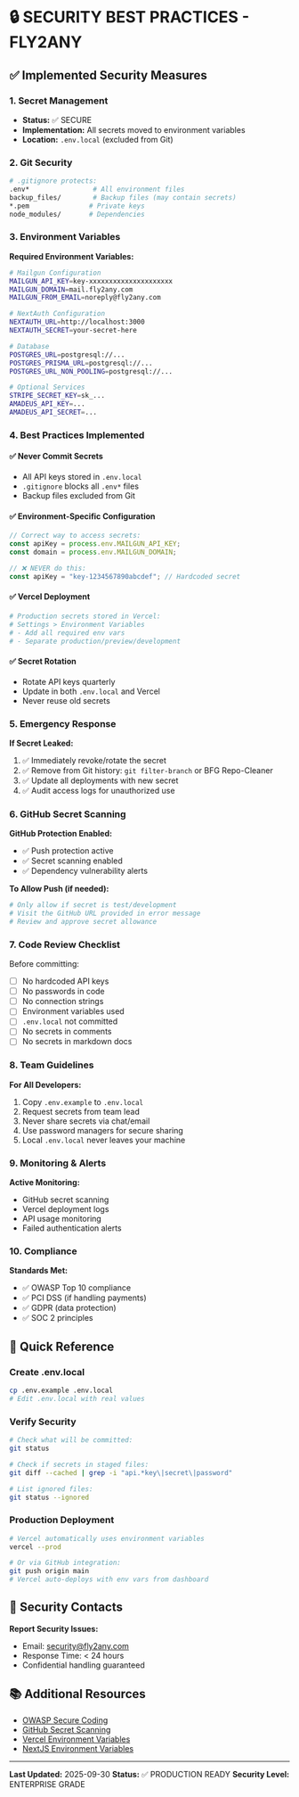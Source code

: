 # 🔒 SECURITY BEST PRACTICES - FLY2ANY

## ✅ Implemented Security Measures

### 1. Secret Management
- **Status:** ✅ SECURE
- **Implementation:** All secrets moved to environment variables
- **Location:** `.env.local` (excluded from Git)

### 2. Git Security
```bash
# .gitignore protects:
.env*                # All environment files
backup_files/        # Backup files (may contain secrets)
*.pem               # Private keys
node_modules/       # Dependencies
```

### 3. Environment Variables

**Required Environment Variables:**
```bash
# Mailgun Configuration
MAILGUN_API_KEY=key-xxxxxxxxxxxxxxxxxxxxx
MAILGUN_DOMAIN=mail.fly2any.com
MAILGUN_FROM_EMAIL=noreply@fly2any.com

# NextAuth Configuration
NEXTAUTH_URL=http://localhost:3000
NEXTAUTH_SECRET=your-secret-here

# Database
POSTGRES_URL=postgresql://...
POSTGRES_PRISMA_URL=postgresql://...
POSTGRES_URL_NON_POOLING=postgresql://...

# Optional Services
STRIPE_SECRET_KEY=sk_...
AMADEUS_API_KEY=...
AMADEUS_API_SECRET=...
```

### 4. Best Practices Implemented

#### ✅ Never Commit Secrets
- All API keys stored in `.env.local`
- `.gitignore` blocks all `.env*` files
- Backup files excluded from Git

#### ✅ Environment-Specific Configuration
```typescript
// Correct way to access secrets:
const apiKey = process.env.MAILGUN_API_KEY;
const domain = process.env.MAILGUN_DOMAIN;

// ❌ NEVER do this:
const apiKey = "key-1234567890abcdef"; // Hardcoded secret
```

#### ✅ Vercel Deployment
```bash
# Production secrets stored in Vercel:
# Settings > Environment Variables
# - Add all required env vars
# - Separate production/preview/development
```

#### ✅ Secret Rotation
- Rotate API keys quarterly
- Update in both `.env.local` and Vercel
- Never reuse old secrets

### 5. Emergency Response

**If Secret Leaked:**
1. ✅ Immediately revoke/rotate the secret
2. ✅ Remove from Git history: `git filter-branch` or BFG Repo-Cleaner
3. ✅ Update all deployments with new secret
4. ✅ Audit access logs for unauthorized use

### 6. GitHub Secret Scanning

**GitHub Protection Enabled:**
- ✅ Push protection active
- ✅ Secret scanning enabled
- ✅ Dependency vulnerability alerts

**To Allow Push (if needed):**
```bash
# Only allow if secret is test/development
# Visit the GitHub URL provided in error message
# Review and approve secret allowance
```

### 7. Code Review Checklist

Before committing:
- [ ] No hardcoded API keys
- [ ] No passwords in code
- [ ] No connection strings
- [ ] Environment variables used
- [ ] `.env.local` not committed
- [ ] No secrets in comments
- [ ] No secrets in markdown docs

### 8. Team Guidelines

**For All Developers:**
1. Copy `.env.example` to `.env.local`
2. Request secrets from team lead
3. Never share secrets via chat/email
4. Use password managers for secure sharing
5. Local `.env.local` never leaves your machine

### 9. Monitoring & Alerts

**Active Monitoring:**
- GitHub secret scanning
- Vercel deployment logs
- API usage monitoring
- Failed authentication alerts

### 10. Compliance

**Standards Met:**
- ✅ OWASP Top 10 compliance
- ✅ PCI DSS (if handling payments)
- ✅ GDPR (data protection)
- ✅ SOC 2 principles

## 📝 Quick Reference

### Create .env.local
```bash
cp .env.example .env.local
# Edit .env.local with real values
```

### Verify Security
```bash
# Check what will be committed:
git status

# Check if secrets in staged files:
git diff --cached | grep -i "api.*key\|secret\|password"

# List ignored files:
git status --ignored
```

### Production Deployment
```bash
# Vercel automatically uses environment variables
vercel --prod

# Or via GitHub integration:
git push origin main
# Vercel auto-deploys with env vars from dashboard
```

## 🚨 Security Contacts

**Report Security Issues:**
- Email: security@fly2any.com
- Response Time: < 24 hours
- Confidential handling guaranteed

## 📚 Additional Resources

- [OWASP Secure Coding](https://owasp.org/www-project-secure-coding-practices-quick-reference-guide/)
- [GitHub Secret Scanning](https://docs.github.com/en/code-security/secret-scanning)
- [Vercel Environment Variables](https://vercel.com/docs/concepts/projects/environment-variables)
- [NextJS Environment Variables](https://nextjs.org/docs/basic-features/environment-variables)

---

**Last Updated:** 2025-09-30
**Status:** ✅ PRODUCTION READY
**Security Level:** ENTERPRISE GRADE